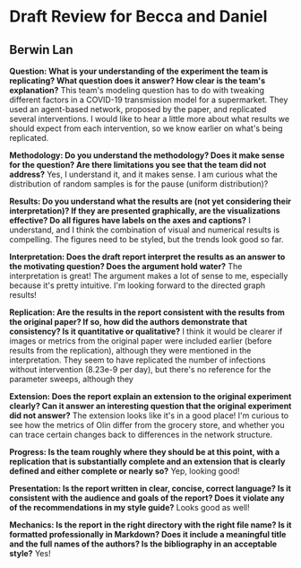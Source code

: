# Draft Review for Becca and Daniel
## Berwin Lan

**Question:  What is your understanding of the experiment the team is replicating?  What question does it answer?  How clear is the team's explanation?**
This team's modeling question has to do with tweaking different factors in a COVID-19 transmission model for a supermarket. They used an agent-based network, proposed by the paper, and replicated several interventions. I would like to hear a little more about what results we should expect from each intervention, so we know earlier on what's being replicated.

**Methodology: Do you understand the methodology?  Does it make sense for the question?  Are there limitations you see that the team did not address?**
Yes, I understand it, and it makes sense. I am curious what the distribution of random samples is for the pause (uniform distribution)?

**Results: Do you understand what the results are (not yet considering their interpretation)?  If they are presented graphically, are the visualizations effective?  Do all figures have labels on the axes and captions?**
I understand, and I think the combination of visual and numerical results is compelling. The figures need to be styled, but the trends look good so far.

**Interpretation: Does the draft report interpret the results as an answer to the motivating question?  Does the argument hold water?**
The interpretation is great! The argument makes a lot of sense to me, especially because it's pretty intuitive. I'm looking forward to the directed graph results!

**Replication: Are the results in the report consistent with the results from the original paper?  If so, how did the authors demonstrate that consistency?  Is it quantitative or qualitative?**
I think it would be clearer if images or metrics from the original paper were included earlier (before results from the replication), although they were mentioned in the interpretation. They seem to have replicated the number of infections without intervention (8.23e-9
per day), but there's no reference for the parameter sweeps, although they 

**Extension: Does the report explain an extension to the original experiment clearly?  Can it answer an interesting question that the original experiment did not answer?**
The extension looks like it's in a good place! I'm curious to see how the metrics of Olin differ from the grocery store, and whether you can trace certain changes back to differences in the network structure.

**Progress: Is the team roughly where they should be at this point, with a replication that is substantially complete and an extension that is clearly defined and either complete or nearly so?**
Yep, looking good!

**Presentation: Is the report written in clear, concise, correct language?  Is it consistent with the audience and goals of the report?  Does it violate any of the recommendations in my style guide?**
Looks good as well!

**Mechanics: Is the report in the right directory with the right file name?  Is it formatted professionally in Markdown?  Does it include a meaningful title and the full names of the authors?  Is the bibliography in an acceptable style?**
Yes!